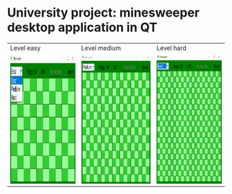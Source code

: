 # University project: minesweeper desktop application in QT

<table>
  <tr>
    <td>Level easy</td>
     <td>Level medium</td>
     <td>Level hard</td>
  </tr>
  <tr>
    <td><img src="readme_images/main_easy.png" alt="level_easy" height="300" width="300"/></td>
    <td><img src="readme_images/main_medium.png" alt="level_medium" height="300" width="300"/></td>
    <td><img src="readme_images/main_hard.png" alt="level_hard" height="300" width="300"/></td>
  </tr>
 </table>
